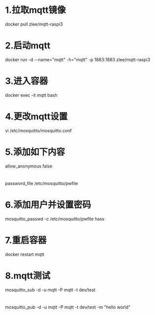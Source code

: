 # 1.拉取mqtt镜像
docker pull zlee/mqtt-raspi3

# 2.启动mqtt
docker run -d --name="mqtt" -h="mqtt" -p 1883:1883 zlee/mqtt-raspi3

# 3.进入容器
docker exec -it mqtt bash

# 4.更改mqtt设置
vi /etc/mosquitto/mosquitto.conf

# 5.添加如下内容
allow_anonymous false
#
password_file /etc/mosquitto/pwfile

# 6.添加用户并设置密码
mosquitto_passwd -c /etc/mosquitto/pwfile hass

# 7.重启容器
docker restart mqtt

# 8.mqtt测试
mosquitto_sub -d -u mqtt -P mqtt -t dev/test
#
mosquitto_pub -d -u mqtt -P mqtt -t dev/test -m "hello world"


